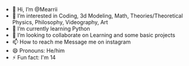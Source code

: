 - 👋 Hi, I’m @Mearrii
- 👀 I’m interested in Coding, 3d Modeling, Math, Theories/Theoretical Physics, Philosophy, Videography, Art
- 🌱 I’m currently learning Python
- 💞️ I’m looking to collaborate on Learning and some basic projects
- 📫 How to reach me Message me on instagram
- 😄 Pronouns: He/him
- ⚡ Fun fact: I'm 14

<!---
Mearrii/Mearrii is a ✨ special ✨ repository because its `README.md` (this file) appears on your GitHub profile.
You can click the Preview link to take a look at your changes.
--->
